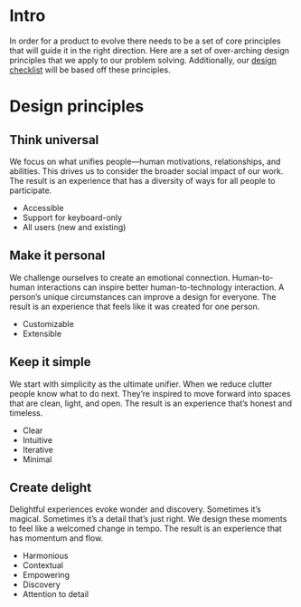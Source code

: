 # Intro
In order for a product to evolve there needs to be a set of core principles that will guide it in the right direction. Here are a set of over-arching design principles that we apply to our problem solving. Additionally, our [design checklist](https://github.com/microsoft/vscode/wiki/%5BWIP%5D-Design-Checklist) will be based off these principles.

# Design principles
## Think universal
We focus on what unifies people—human motivations, relationships, and abilities. This drives us to consider the broader social impact of our work. The result is an experience that has a diversity of ways for all people to participate.

- Accessible
- Support for keyboard-only
- All users (new and existing)

## Make it personal
We challenge ourselves to create an emotional connection. Human-to-human interactions can inspire better human-to-technology interaction. A person’s unique circumstances can improve a design for everyone. The result is an experience that feels like it was created for one person.

- Customizable
- Extensible

## Keep it simple
We start with simplicity as the ultimate unifier. When we reduce clutter people know what to do next. They’re inspired to move forward into spaces that are clean, light, and open. The result is an experience that’s honest and timeless.

- Clear
- Intuitive
- Iterative
- Minimal

## Create delight
Delightful experiences evoke wonder and discovery. Sometimes it’s magical. Sometimes it’s a detail that’s just right. We design these moments to feel like a welcomed change in tempo. The result is an experience that has momentum and flow.

- Harmonious
- Contextual
- Empowering
- Discovery
- Attention to detail